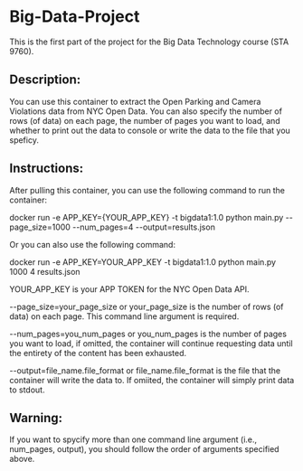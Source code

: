 # Big-Data-Project
This is the first part of the project for the Big Data Technology course (STA 9760).

## Description:
You can use this container to extract the Open Parking and Camera Violations data from NYC Open Data. You can also specify the number of rows (of data) on each page, the number of pages you want to load, and whether to print out the data to console or write the data to the file that you speficy.

## Instructions:
After pulling this container, you can use the following command to run the container:

docker run -e APP_KEY={YOUR_APP_KEY} -t bigdata1:1.0 python main.py --page_size=1000 --num_pages=4 --output=results.json

Or you can also use the following command:

docker run -e APP_KEY=YOUR_APP_KEY -t bigdata1:1.0 python main.py 1000 4 results.json

YOUR_APP_KEY is your APP TOKEN for the NYC Open Data API.

--page_size=your_page_size or your_page_size is the number of rows (of data) on each page. This command line argument is required.

--num_pages=you_num_pages or you_num_pages is the number of pages you want to load, if omitted, the container will continue requesting data until the entirety of the content has been exhausted.

--output=file_name.file_format or file_name.file_format is the file that the container will write the data to. If omiited, the container will simply print data to stdout.

## Warning:
If you want to spycify more than one command line argument (i.e., num_pages, output), you should follow the order of arguments specified above.
